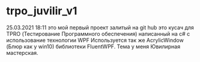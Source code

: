 # trpo_juvilir_v1
25.03.2021 18:11 это мой первый проект залитый на git hub это кусач для TPRO (Тестирование Программного обеспечения) написанный на c# с использование технологии WPF 
Используется так же AcrylicWindow (Блюр как у win10) библиотеки FluentWPF. Тема у меня Ювилирная мастерская.
